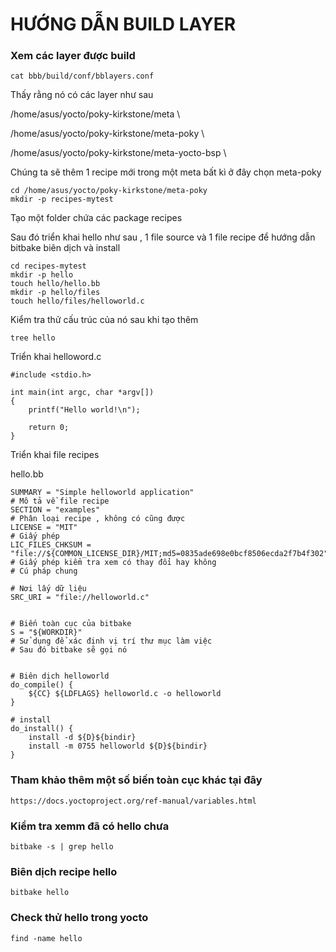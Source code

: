 # HƯỚNG DẪN BUILD LAYER 


### Xem các layer được build 

```
cat bbb/build/conf/bblayers.conf
```

Thấy rằng nó có các layer như sau 

/home/asus/yocto/poky-kirkstone/meta \

/home/asus/yocto/poky-kirkstone/meta-poky \

/home/asus/yocto/poky-kirkstone/meta-yocto-bsp \

Chúng ta sẽ thêm 1 recipe mới trong một meta bất kì ở đây chọn meta-poky


```
cd /home/asus/yocto/poky-kirkstone/meta-poky
mkdir -p recipes-mytest
```

Tạo một folder chứa các package recipes 

Sau đó triển khai hello như sau , 1 file source và 1 file recipe để hướng dẫn bitbake biên dịch và install
```
cd recipes-mytest
mkdir -p hello
touch hello/hello.bb
mkdir -p hello/files 
touch hello/files/helloworld.c
```
Kiểm tra thử cấu trúc của nó sau khi tạo thêm 
```
tree hello
```
Triển khai helloword.c
```
#include <stdio.h>

int main(int argc, char *argv[])
{
    printf("Hello world!\n");

    return 0;
}
```
Triển khai file recipes

hello.bb
```
SUMMARY = "Simple helloworld application"
# Mô tả về file recipe
SECTION = "examples"
# Phân loại recipe , không có cũng được
LICENSE = "MIT"
# Giấy phép 
LIC_FILES_CHKSUM = "file://${COMMON_LICENSE_DIR}/MIT;md5=0835ade698e0bcf8506ecda2f7b4f302"
# Giấy phép kiểm tra xem có thay đổi hay không
# Cú pháp chung 

# Nơi lấy dữ liệu
SRC_URI = "file://helloworld.c"


# Biến toàn cục của bitbake 
S = "${WORKDIR}"
# Sử dụng để xác định vị trí thư mục làm việc 
# Sau đó bitbake sẽ gọi nó


# Biên dịch helloworld 
do_compile() {
    ${CC} ${LDFLAGS} helloworld.c -o helloworld
}

# install 
do_install() {
    install -d ${D}${bindir}
    install -m 0755 helloworld ${D}${bindir}
}
```

### Tham khảo thêm một số biến toàn cục khác tại đây 
```
https://docs.yoctoproject.org/ref-manual/variables.html
```

### Kiểm tra xemm đã có hello chưa
```
bitbake -s | grep hello
```
### Biên dịch recipe hello 
```
bitbake hello
```
### Check thử hello trong yocto 
```
find -name hello
```